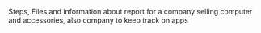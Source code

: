 Steps, Files and information about report for a company selling computer and accessories, also company to keep track on apps
